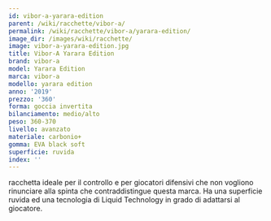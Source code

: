 ```yaml
---
id: vibor-a-yarara-edition
parent: /wiki/racchette/vibor-a/
permalink: /wiki/racchette/vibor-a/yarara-edition/
image_dir: /images/wiki/racchette/
image: vibor-a-yarara-edition.jpg
title: Vibor-A Yarara Edition
brand: vibor-a
model: Yarara Edition
marca: vibor-a
modello: yarara edition
anno: '2019'
prezzo: '360'
forma: goccia invertita
bilanciamento: medio/alto
peso: 360-370
livello: avanzato
materiale: carbonio+
gomma: EVA black soft
superficie: ruvida
index: ''
---
```

racchetta ideale per il controllo e per giocatori difensivi che non vogliono rinunciare alla spinta che contraddistingue questa marca. Ha una superficie ruvida ed una tecnologia di Liquid Technology in grado di adattarsi al giocatore.